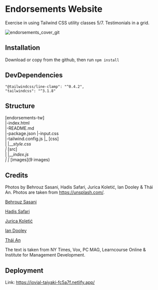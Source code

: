 # Endorsements Website

Exercise in using Tailwind CSS utility classes 5/7. Testimonials in a grid.

![endorsements_cover_git](https://user-images.githubusercontent.com/90348779/190859359-562c4920-3c3f-4009-8c9f-bfbb61d76c3d.png)

## Installation

Download or copy from the github, then run `npm install`

## DevDependencies 

    "@tailwindcss/line-clamp": "^0.4.2",
    "tailwindcss": "^3.1.8"

## Structure 

[endorsements-tw]  
  |-index.html  
  |-README.md  
  |-package.json 
  |-input.css  
  |-tailwind.config.js 
  |_ [css]  
  |   |___style.css  
  |_ [src]  
  |   |___index.js  
  | 
  |_ [images](9 images)  

## Credits

Photos by Behrouz Sasani, Hadis Safari, Jurica Koletić, Ian Dooley & Thái An. Photos are taken from https://unsplash.com/.

  <a href="https://unsplash.com/@behrouzsasani?utm_source=unsplash&utm_medium=referral&utm_content=creditCopyText">Behrouz Sasani</a>

  <a href="https://unsplash.com/@ihadissafari?utm_source=unsplash&utm_medium=referral&utm_content=creditCopyText">Hadis Safari</a>

  <a href="https://unsplash.com/es/@juricakoletic?utm_source=unsplash&utm_medium=referral&utm_content=creditCopyText">Jurica Koletić</a>

  <a href="https://unsplash.com/@sadswim?utm_source=unsplash&utm_medium=referral&utm_content=creditCopyText">Ian Dooley</a>

  <a href="https://unsplash.com/@johnn21?utm_source=unsplash&utm_medium=referral&utm_content=creditCopyText">Thái An</a>

The text is taken from NY Times, Vox, PC MAG, Learncourse Online & Institute for Management Development.
  
## Deployment

Link: https://jovial-taiyaki-fc5a7f.netlify.app/